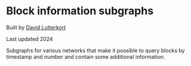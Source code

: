 # Block information subgraphs

Built by [David Lutterkort](https://github.com/lutter)

Last updated 2024

Subgraphs for various networks that make it possible to query blocks by
timestamp and number and contain some additional information.
